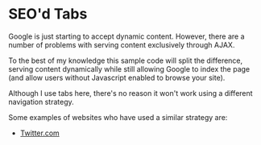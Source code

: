 # SEO'd Tabs
Google is just starting to accept dynamic content. However, there are a number of problems with serving content exclusively through AJAX.

To the best of my knowledge this sample code will split the difference, serving content dynamically while still allowing Google to index the page (and allow users without Javascript enabled to browse your site).

Although I use tabs here, there's no reason it won't work using a different navigation strategy.

Some examples of websites who have used a similar strategy are:

- [Twitter.com](http://twitter.com)